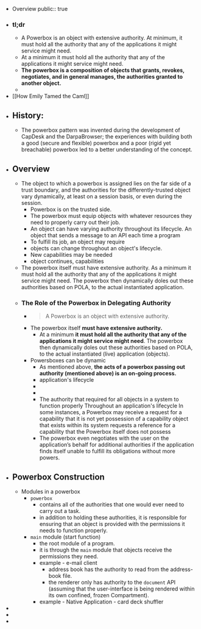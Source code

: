 - Overview
  public:: true
- ### tl;dr
	- A Powerbox is an object with extensive authority. At minimum, it must hold all the authority that any of the applications it might service might need.
	- At a minimum it must hold all the authority that any of the applications it might service might need.
	- **The powerbox is a composition of objects that grants, revokes, negotiates, and in general manages, the authorities granted to another object.**
	-
- [[How Emily Tamed the Caml]]
- ## History:
	- The powerbox pattern was invented during the development of CapDesk and the DarpaBrowser; the experiences with building both a good (secure and flexible) powerbox and a poor (rigid yet breachable) powerbox led to a better understanding of the concept.
- ## Overview
	- The object to which a powerbox is assigned lies on the far side of a trust boundary, and the authorities for the differently-trusted object vary dynamically, at least on a session basis, or even during the session.
		- Powerbox is on the trusted side.
		- The powerbox must equip objects with whatever resources they need to properly carry out their job.
		- An object can have varying authority throughout its lifecycle. An object that sends a message to an API each time a program
		- To fulfill its job, an object may require
		- objects can change throughout an object's lifecycle.
		- New capabilities may be needed
		- object continues, capabilities
	- The powerbox itself must have extensive authority. As a minimum it must hold all the authority that any of the applications it might service might need. The powerbox then dynamically doles out these authorities based on POLA, to the actual instantiated application.
	- ### The Role of the Powerbox in Delegating Authority
		- > A Powerbox is an object with extensive authority.
		- The powerbox itself **must have extensive authority.**
			- At a minimum **it must hold all the authority that any of the applications it might service might need**. The powerbox then dynamically doles out these authorities based on POLA, to the actual instantiated (live) application (objects).
		- Powersboxes can be dynamic
			- As mentioned above, **the acts of a powerbox passing out authority (mentioned above) is an on-going process.**
			- application's lifecycle
			-
			-
			- The authority that required for all objects in a system to function properly      Throughout an application's lifecycle   In some instances, a Powerbox may receive a request for a capability that it is not yet possession of a capability object that exists within its system requests a reference for a capability that the Powerbox itself does not possess
			- The powerbox even negotiates with the user on the application’s behalf for additional authorities if the application finds itself unable to fulfill its obligations without more powers.
- ## Powerbox Construction
	- Modules in a powerbox
		- `powerbox`
			- contains all of the authorities that one would ever need to carry out a task.
			- in addition to holding these authorities, it is responsible for ensuring that an object is provided with the permissions it needs to function properly.
		- `main` module (start function)
			- the root module of a program.
			- it is through the `main` module that objects receive the permissions they need.
			- example - e-mail client
				- address book has the authority to read from the address-book file.
				- the renderer only has authority to the `document` API (assuming that the user-interface is being rendered within its own confined, frozen Compartment).
			- example - Native Application - card deck shuffler
-
-
-